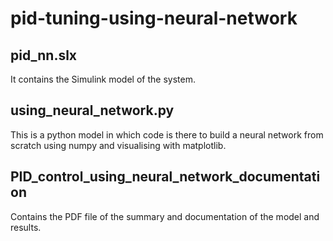 # pid-tuning-using-neural-network

## pid_nn.slx
It contains the Simulink model of the system.

## using_neural_network.py

This is a python model in which code is there to build a neural network from scratch using numpy and visualising with matplotlib.

## PID_control_using_neural_network_documentation

Contains the PDF file of the summary and documentation of the model and results.

